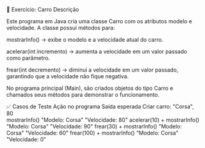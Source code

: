 🚗 Exercício: Carro
Descrição

Este programa em Java cria uma classe Carro com os atributos modelo e velocidade.
A classe possui métodos para:

mostrarInfo() → exibe o modelo e a velocidade atual do carro.

acelerar(int incremento) → aumenta a velocidade em um valor passado como parâmetro.

frear(int decremento) → diminui a velocidade em um valor passado, garantindo que a velocidade não fique negativa.

No programa principal (Main), são criados objetos do tipo Carro e chamados seus métodos para demonstrar o funcionamento.

✅ Casos de Teste
Ação no programa	Saída esperada
Criar carro: "Corsa", 80	
mostrarInfo()	"Modelo: Corsa"
"Velocidade: 80"
acelerar(10) + mostrarInfo()	"Modelo: Corsa"
"Velocidade: 90"
frear(30) + mostrarInfo()	"Modelo: Corsa"
"Velocidade: 60"
frear(100) + mostrarInfo()	"Modelo: Corsa"
"Velocidade: 0"